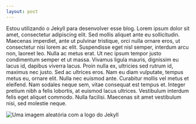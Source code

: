 ```yaml
---
layout: post
---
```


Estou utilizando o Jekyll para desenvolver esse blog. Lorem ipsum dolor sit amet, consectetur adipiscing elit. Sed mollis aliquet ante eu sollicitudin. Maecenas imperdiet, ante ut pulvinar tristique, orci nulla ornare eros, ut consectetur nisi lorem ac elit. Suspendisse eget nisl semper, interdum arcu non, laoreet leo. Nulla ac metus erat. Ut nec ipsum tempor justo condimentum semper et ut massa. Vivamus ligula mauris, dignissim eu lacus id, dapibus viverra lacus. Proin nulla ex, ultricies sed rutrum id, maximus nec justo. Sed ac ultrices eros. Nam eu diam vulputate, tempus metus eu, ornare elit. Nulla nec euismod ante. Curabitur mollis vel metus et eleifend. Nam sodales neque sem, vitae consequat est tempus et. Integer pretium nibh a felis lobortis, at euismod lacus ultrices. Vestibulum interdum felis eget aliquet commodo. Nulla facilisi. Maecenas sit amet vestibulum nisi, sed molestie neque.

![Uma imagem aleatória com a logo do Jekyll](https://jekyllrb.com/img/jekyll-og.png)
